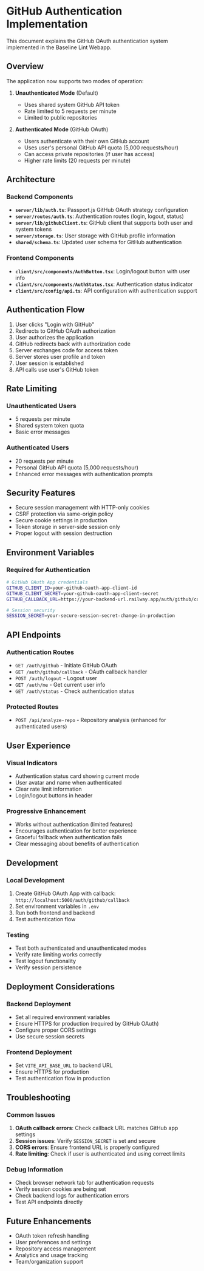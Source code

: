 # GitHub Authentication Implementation

This document explains the GitHub OAuth authentication system implemented in the Baseline Lint Webapp.

## Overview

The application now supports two modes of operation:

1. **Unauthenticated Mode** (Default)
   - Uses shared system GitHub API token
   - Rate limited to 5 requests per minute
   - Limited to public repositories

2. **Authenticated Mode** (GitHub OAuth)
   - Users authenticate with their own GitHub account
   - Uses user's personal GitHub API quota (5,000 requests/hour)
   - Can access private repositories (if user has access)
   - Higher rate limits (20 requests per minute)

## Architecture

### Backend Components

- **`server/lib/auth.ts`**: Passport.js GitHub OAuth strategy configuration
- **`server/routes/auth.ts`**: Authentication routes (login, logout, status)
- **`server/lib/githubClient.ts`**: GitHub client that supports both user and system tokens
- **`server/storage.ts`**: User storage with GitHub profile information
- **`shared/schema.ts`**: Updated user schema for GitHub authentication

### Frontend Components

- **`client/src/components/AuthButton.tsx`**: Login/logout button with user info
- **`client/src/components/AuthStatus.tsx`**: Authentication status indicator
- **`client/src/config/api.ts`**: API configuration with authentication support

## Authentication Flow

1. User clicks "Login with GitHub"
2. Redirects to GitHub OAuth authorization
3. User authorizes the application
4. GitHub redirects back with authorization code
5. Server exchanges code for access token
6. Server stores user profile and token
7. User session is established
8. API calls use user's GitHub token

## Rate Limiting

### Unauthenticated Users
- 5 requests per minute
- Shared system token quota
- Basic error messages

### Authenticated Users
- 20 requests per minute
- Personal GitHub API quota (5,000 requests/hour)
- Enhanced error messages with authentication prompts

## Security Features

- Secure session management with HTTP-only cookies
- CSRF protection via same-origin policy
- Secure cookie settings in production
- Token storage in server-side session only
- Proper logout with session destruction

## Environment Variables

### Required for Authentication
```bash
# GitHub OAuth App credentials
GITHUB_CLIENT_ID=your-github-oauth-app-client-id
GITHUB_CLIENT_SECRET=your-github-oauth-app-client-secret
GITHUB_CALLBACK_URL=https://your-backend-url.railway.app/auth/github/callback

# Session security
SESSION_SECRET=your-secure-session-secret-change-in-production
```

## API Endpoints

### Authentication Routes
- `GET /auth/github` - Initiate GitHub OAuth
- `GET /auth/github/callback` - OAuth callback handler
- `POST /auth/logout` - Logout user
- `GET /auth/me` - Get current user info
- `GET /auth/status` - Check authentication status

### Protected Routes
- `POST /api/analyze-repo` - Repository analysis (enhanced for authenticated users)

## User Experience

### Visual Indicators
- Authentication status card showing current mode
- User avatar and name when authenticated
- Clear rate limit information
- Login/logout buttons in header

### Progressive Enhancement
- Works without authentication (limited features)
- Encourages authentication for better experience
- Graceful fallback when authentication fails
- Clear messaging about benefits of authentication

## Development

### Local Development
1. Create GitHub OAuth App with callback: `http://localhost:5000/auth/github/callback`
2. Set environment variables in `.env`
3. Run both frontend and backend
4. Test authentication flow

### Testing
- Test both authenticated and unauthenticated modes
- Verify rate limiting works correctly
- Test logout functionality
- Verify session persistence

## Deployment Considerations

### Backend Deployment
- Set all required environment variables
- Ensure HTTPS for production (required by GitHub OAuth)
- Configure proper CORS settings
- Use secure session secrets

### Frontend Deployment
- Set `VITE_API_BASE_URL` to backend URL
- Ensure HTTPS for production
- Test authentication flow in production

## Troubleshooting

### Common Issues
1. **OAuth callback errors**: Check callback URL matches GitHub app settings
2. **Session issues**: Verify `SESSION_SECRET` is set and secure
3. **CORS errors**: Ensure frontend URL is properly configured
4. **Rate limiting**: Check if user is authenticated and using correct limits

### Debug Information
- Check browser network tab for authentication requests
- Verify session cookies are being set
- Check backend logs for authentication errors
- Test API endpoints directly

## Future Enhancements

- OAuth token refresh handling
- User preferences and settings
- Repository access management
- Analytics and usage tracking
- Team/organization support
